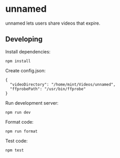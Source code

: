 # unnamed

unnamed lets users share videos that expire.

## Developing

Install dependencies:

    npm install

Create config.json:

```
{
  "videoDirectory": "/home/mint/Videos/unnamed",
  "ffprobePath": "/usr/bin/ffprobe"
}
```

Run development server:

    npm run dev

Format code:

    npm run format

Test code:

    npm test
